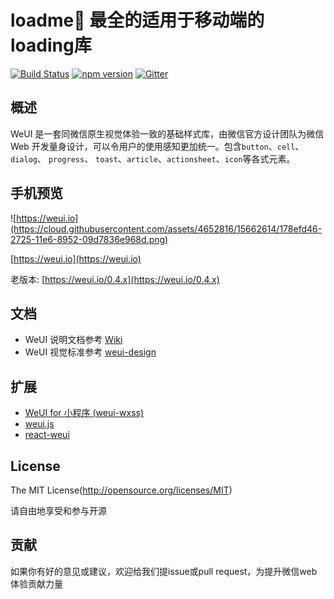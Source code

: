 loadme💫 最全的适用于移动端的loading库
====

[![Build Status](https://travis-ci.org/weui/weui.svg?branch=master)](https://travis-ci.org/weui/weui)
[![npm version](https://img.shields.io/npm/v/weui.svg)](https://www.npmjs.org/package/weui)
[![Gitter](https://badges.gitter.im/weui/weui.svg)](https://gitter.im/weui/weui?utm_source=badge&utm_medium=badge&utm_campaign=pr-badge)

## 概述

WeUI 是一套同微信原生视觉体验一致的基础样式库，由微信官方设计团队为微信 Web 开发量身设计，可以令用户的使用感知更加统一。包含`button`、`cell`、`dialog`、 `progress`、 `toast`、`article`、`actionsheet`、`icon`等各式元素。

## 手机预览

![https://weui.io](https://cloud.githubusercontent.com/assets/4652816/15662614/178efd46-2725-11e6-8952-09d7836e968d.png)

[https://weui.io](https://weui.io)

老版本: [https://weui.io/0.4.x](https://weui.io/0.4.x)

## 文档
- WeUI 说明文档参考 [Wiki](https://github.com/weui/weui/wiki)
- WeUI 视觉标准参考 [weui-design](https://github.com/weui/weui-design)

## 扩展
- [WeUI for 小程序 (weui-wxss)](https://github.com/weui/weui-wxss/)
- [weui.js](https://github.com/weui/weui.js/)
- [react-weui](https://github.com/weui/react-weui/)

## License
The MIT License(http://opensource.org/licenses/MIT)

请自由地享受和参与开源

## 贡献

如果你有好的意见或建议，欢迎给我们提issue或pull request，为提升微信web体验贡献力量
